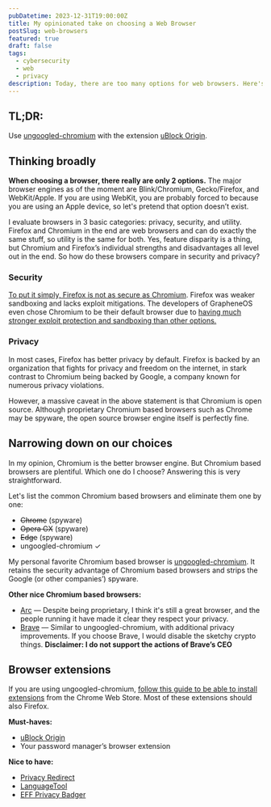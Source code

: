 ```yaml
---
pubDatetime: 2023-12-31T19:00:00Z
title: My opinionated take on choosing a Web Browser
postSlug: web-browsers
featured: true
draft: false
tags:
  - cybersecurity
  - web
  - privacy
description: Today, there are too many options for web browsers. Here's my take.
---
```


## TL;DR:

Use [ungoogled-chromium](https://github.com/ungoogled-software/ungoogled-chromium) with the extension [uBlock Origin](https://github.com/gorhill/uBlock).

## Thinking broadly

**When choosing a browser, there really are only 2 options.** The major browser engines as of the moment are Blink/Chromium, Gecko/Firefox, and WebKit/Apple. If you are using WebKit, you are probably forced to because you are using an Apple device, so let's pretend that option doesn’t exist.

I evaluate browsers in 3 basic categories: privacy, security, and utility. Firefox and Chromium in the end are web browsers and can do exactly the same stuff, so utility is the same for both. Yes, feature disparity is a thing, but Chromium and Firefox’s individual strengths and disadvantages all level out in the end. So how do these browsers compare in security and privacy?

### Security

[To put it simply, Firefox is not as secure as Chromium](https://madaidans-insecurities.github.io/firefox-chromium.html). Firefox was weaker sandboxing and lacks exploit mitigations. The developers of GrapheneOS even chose Chromium to be their default browser due to [having much stronger exploit protection and sandboxing than other options.](https://grapheneos.org/usage#web-browsing)

### Privacy

In most cases, Firefox has better privacy by default. Firefox is backed by an organization that fights for privacy and freedom on the internet, in stark contrast to Chromium being backed by Google, a company known for numerous privacy violations.

However, a massive caveat in the above statement is that Chromium is open source. Although proprietary Chromium based browsers such as Chrome may be spyware, the open source browser engine itself is perfectly fine.

## Narrowing down on our choices

In my opinion, Chromium is the better browser engine. But Chromium based browsers are plentiful. Which one do I choose? Answering this is very straightforward.

Let's list the common Chromium based browsers and eliminate them one by one:

- ~~Chrome~~ (spyware)
- ~~Opera GX~~ (spyware)
- ~~Edge~~ (spyware)
- ungoogled-chromium ✓

My personal favorite Chromium based browser is [ungoogled-chromium](https://github.com/ungoogled-software/ungoogled-chromium). It retains the security advantage of Chromium based browsers and strips the Google (or other companies’) spyware.

**Other nice Chromium based browsers:**

- [Arc](https://arc.net/) — Despite being proprietary, I think it's still a great browser, and the people running it have made it clear they respect your privacy.
- [Brave](https://brave.com/) — Similar to ungoogled-chromium, with additional privacy improvements. If you choose Brave, I would disable the sketchy crypto things. **Disclaimer: I do not support the actions of Brave’s CEO**

## Browser extensions

If you are using ungoogled-chromium, [follow this guide to be able to install extensions](https://github.com/NeverDecaf/chromium-web-store) from the Chrome Web Store. Most of these extensions should also Firefox.

**Must-haves:**

- [uBlock Origin](https://github.com/gorhill/uBlock)
- Your password manager’s browser extension

**Nice to have:**

- [Privacy Redirect](https://github.com/SimonBrazell/privacy-redirect)
- [LanguageTool](https://github.com/languagetool-org/languagetool)
- [EFF Privacy Badger](https://github.com/EFForg/privacybadger)
